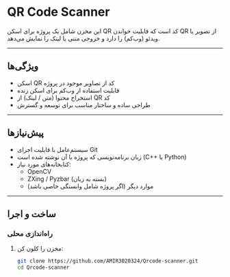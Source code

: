 # QR Code Scanner

این مخزن شامل یک پروژه برای اسکن QR کد است که قابلیت خواندن QR از تصویر یا ویدئو (وب‌کم) را دارد و خروجی متنی یا لینک را نمایش می‌دهد.

---

## ویژگی‌ها

- اسکن QR کد از تصاویر موجود در پروژه  
- قابلیت استفاده از وب‌کم برای اسکن زنده  
- استخراج محتوا (متن / لینک) از QR کد  
- طراحی ساده و ساختار مناسب برای توسعه و گسترش  

---

## پیش‌نیازها

- سیستم‌عامل با قابلیت اجرای Git  
- زبان برنامه‌نویسی که پروژه با آن نوشته شده است (C++ یا Python)  
- کتابخانه‌های مورد نیاز:  
  - OpenCV  
  - ZXing / Pyzbar (بسته به زبان)  
  - موارد دیگر (اگر پروژه شامل وابستگی خاصی باشد)  

---

## ساخت و اجرا

### راه‌اندازی محلی

1. مخزن را کلون کن:

   ```bash
   git clone https://github.com/AMIR3020324/Qrcode-scanner.git
   cd Qrcode-scanner
